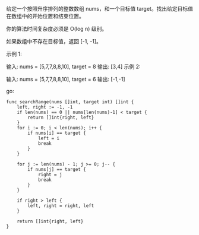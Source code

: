 给定一个按照升序排列的整数数组 nums，和一个目标值 target。找出给定目标值在数组中的开始位置和结束位置。

你的算法时间复杂度必须是 O(log n) 级别。

如果数组中不存在目标值，返回 [-1, -1]。

示例 1:

输入: nums = [5,7,7,8,8,10], target = 8
输出: [3,4]
示例 2:

输入: nums = [5,7,7,8,8,10], target = 6
输出: [-1,-1]

go:
```
func searchRange(nums []int, target int) []int {
	left, right := -1, -1
	if len(nums) == 0 || nums[len(nums)-1] < target {
		return []int{right, left}
	}
	for i := 0; i < len(nums); i++ {
		if nums[i] == target {
			left = i
			break
		}
	}

	for j := len(nums) - 1; j >= 0; j-- {
		if nums[j] == target {
			right = j
			break
		}
	}

	if right > left {
		left, right = right, left
	}

	return []int{right, left}
}
```
